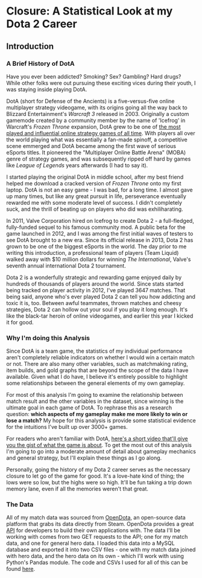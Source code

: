# Closure: A Statistical Look at my Dota 2 Career

## Introduction

### A Brief History of DotA

Have you ever been addicted? Smoking? Sex? Gambling? Hard drugs? While other folks were out pursuing these exciting vices during their youth, I was staying inside playing DotA.

DotA (short for Defense of the Ancients) is a five-versus-five online multiplayer strategy videogame, with its origins going all the way back to Blizzard Entertainment's *Warcraft 3* released in 2003. Originally a custom gamemode created by a community member by the name of 'Icefrog' in Warcraft's *Frozen Throne* expansion, DotA grew to be one of [the most played and influential online strategy games of all time](https://www.youtube.com/watch?v=qTsaS1Tm-Ic). With players all over the world playing what was essentially a fan-made spinoff, a competitive scene emmerged and DotA became among the first wave of serious eSports titles. It pioneered the "Multiplayer Online Battle Arena" (MOBA) genre of strategy games, and was subsequently ripped off hard by games like *League of Legends* years afterwards (I had to say it).

I started playing the original DotA in middle school, after my best friend helped me download a cracked version of *Frozen Throne* onto my first laptop. DotA is not an easy game - I was bad, for a long time. I almost gave up many times, but like any great pursuit in life, perseverance eventually rewarded me with some moderate level of success. I didn't completely suck, and the thrill of beating up on players who did was exhiliharating.

In 2011, Valve Corporation hired on Icefrog to create Dota 2 - a full-fledged, fully-funded sequel to his famous community mod. A public beta for the game launched in 2012, and I was among the first initial waves of testers to see DotA brought to a new era. Since its official release in 2013, Dota 2 has grown to be one of the biggest eSports in the world. The day prior to me writing this introduction, a professional team of players (Team Liquid) walked away with $10 million dollars for winning *The International*, Valve's seventh annual international Dota 2 tournament.

Dota 2 is a wonderfully strategic and rewarding game enjoyed daily by hundreds of thousands of players around the world. Since stats started being tracked on player activity in 2012, I've played 3647 matches. That being said, anyone who's ever played Dota 2 can tell you how addicting and toxic it is, too. Between awful teammates, thrown matches and cheesy strategies, Dota 2 can hollow out your soul if you play it long enough. It's like the black-tar heroin of online videogames, and earlier this year I kicked it for good.

### Why I'm doing this Analysis

Since DotA is a team game, the statistics of my individual performance aren't completely reliable indicators on whether I would win a certain match or not. There are also many other variables, such as matchmaking rating, item builds, and gold graphs that are beyond the scope of the data I have available. Given what I do have, I believe it's entirely possible to highlight some relationships between the general elements of my own gameplay.

For most of this analysis I'm going to examine the relationship between match result and the other variables in the dataset, since winning is the ultimate goal in each game of DotA. To rephrase this as a research question: **which aspects of my gameplay make me more likely to win or lose a match?** My hope for this analysis is provide some statistical evidence for the intuitions I've built up over 3000+ games.

For readers who aren't familiar with DotA, [here's a short video that'll give you the gist of what the game is about](https://www.youtube.com/watch?v=Cp8neRiF9-k). To get the most out of this analysis I'm going to go into a moderate amount of detail about gameplay mechanics and general strategy, but I'll explain these things as I go along.

Personally, going the history of my Dota 2 career serves as the necessary closure to let go of the game for good. It's a love-hate kind of thing; the lows were so low, but the highs were so high. It'll be fun taking a trip down memory lane, even if all the memories weren't that great.

### The Data

All of my match data was sourced from [OpenDota](https://www.opendota.com/), an open-source data platform that grabs its data directly from Steam. OpenDota provides a great [API](https://docs.opendota.com/) for developers to build their own applications with. The data I'll be working with comes from two GET requests to the API; one for my match data, and one for general hero data. I loaded this data into a MySQL database and exported it into two CSV files - one with my match data joined with hero data, and the hero data on its own - which I'll work with using Python's Pandas module. The code and CSVs I used for all of this can be found [here](https://github.com/billwarker/opendota-analysis).

